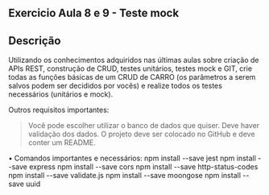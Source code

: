 Exercicio Aula 8 e 9 - Teste mock
---
## Descrição

Utilizando os conhecimentos adquiridos nas últimas aulas sobre criação de APIs REST, construção de CRUD, testes unitários, testes mock e GIT, crie todas as funções básicas de um CRUD de CARRO (os parâmetros a serem salvos podem ser decididos por vocês) e realize todos os testes necessários (unitários e mock).

Outros requisitos importantes:
> Você pode escolher utilizar o banco de dados que quiser.
> Deve haver validação dos dados.
> O projeto deve ser colocado no GitHub e deve conter um README.

• Comandos importantes e necessários:
npm install --save jest
npm install --save express
npm install --save cors
npm install --save http-status-codes
npm install --save validate.js
npm install --save moongose
npm install --save uuid
